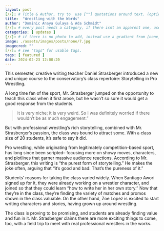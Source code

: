 ```yaml
---
layout: post
[//]: # Title & Author, try to  use [""] quotations around text. (optional, just formality).
title:  "Wrestling with the Words"
author: "Dominic Anaya Gulaya & Ada Schmidt"
[//]: # every post needs a category, if there isnt an apparent one, use [misc].
categories: [ updates ]
[//]: # if there is no photo to add, instead use a gradient from [none] folder by picking a number from 1-10. (all gradients are .jpg)
image: ./assets/images/posts/none/7.jpg
imagecred: ""
[//]: # see "Tags" for usable tags.
tags: [ featured ]
date: 2024-02-23 12:00:20
---
```

This semester, creative writing teacher Daniel Strasberger introduced a new and unique course to the conservatory’s class repertoire: Storytelling in Pro Wrestling. 

A long time fan of the sport, Mr. Strasberger jumped on the opportunity to teach this class when it first arose, but he wasn’t so sure it would get a good response from the students.
 
> It is very niche; it is very weird. So I was definitely worried if there wouldn’t be as much engagement.”

But with professional wrestling’s rich storytelling, combined with Mr. Strasberger’s passion, the class was bound to attract some. With a class size of 20 students, it’s safe to say it did.

Pro wrestling, while originating from legitimately competition-based sport, has long since been scripted– focusing more on showy moves, characters, and plotlines that garner massive audience reactions. According to Mr. Strasberger, this writing is “the purest form of storytelling.” He makes the joke often, arguing that “it’s good and bad. That’s the pureness of it.”

Students’ reasons for taking the class varied widely. When Santiago Awori signed up for it, they were already working on a wrestler character, and joined so that they could learn “how to write her in her own story.” Now that they’re in the class, they’re finding the variety of matches and promos shown in the class valuable. On the other hand, Zoe Lopez is excited to start writing characters and stories, having grown up around wrestling.

The class is proving to be promising, and students are already finding value and fun in it. Mr. Strasberger claims there are more exciting things to come, too, with a field trip to meet with real professional wrestlers in the works.